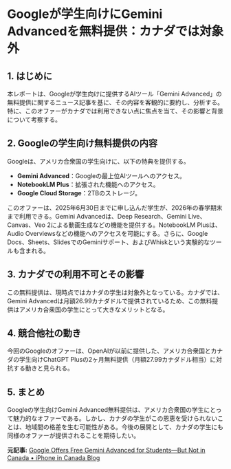 # Googleが学生向けにGemini Advancedを無料提供：カナダでは対象外

## 1. はじめに

本レポートは、Googleが学生向けに提供するAIツール「Gemini Advanced」の無料提供に関するニュース記事を基に、その内容を客観的に要約し、分析する。特に、このオファーがカナダでは利用できない点に焦点を当て、その影響と背景について考察する。

## 2. Googleの学生向け無料提供の内容

Googleは、アメリカ合衆国の学生向けに、以下の特典を提供する。

* **Gemini Advanced**：Googleの最上位AIツールへのアクセス。
* **NotebookLM Plus**：拡張された機能へのアクセス。
* **Google Cloud Storage**：2TBのストレージ。

このオファーは、2025年6月30日までに申し込んだ学生が、2026年の春学期末まで利用できる。Gemini Advancedは、Deep Research、Gemini Live、Canvas、Veo 2による動画生成などの機能を提供する。NotebookLM Plusは、Audio Overviewsなどの機能へのアクセスを可能にする。さらに、Google Docs、Sheets、SlidesでのGeminiサポート、およびWhiskという実験的なツールも含まれる。

## 3. カナダでの利用不可とその影響

この無料提供は、現時点ではカナダの学生は対象外となっている。カナダでは、Gemini Advancedは月額26.99カナダドルで提供されているため、この無料提供はアメリカ合衆国の学生にとって大きなメリットとなる。

## 4. 競合他社の動き

今回のGoogleのオファーは、OpenAIが以前に提供した、アメリカ合衆国とカナダの学生向けChatGPT Plusの2ヶ月無料提供（月額27.99カナダドル相当）に対抗する動きと見られる。

## 5. まとめ

Googleの学生向けGemini Advanced無料提供は、アメリカ合衆国の学生にとって魅力的なオファーである。しかし、カナダの学生がこの恩恵を受けられないことは、地域間の格差を生む可能性がある。今後の展開として、カナダの学生にも同様のオファーが提供されることを期待したい。



**元記事:** [Google Offers Free Gemini Advanced for Students—But Not in Canada • iPhone in Canada Blog](https://www.iphoneincanada.ca/2025/04/18/google-offers-free-gemini-advanced-for-students-but-not-in-canada/)